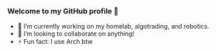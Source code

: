 ### Welcome to my GitHub profile 👋

- 🔭 I’m currently working on my homelab, algotrading, and robotics.
- 👯 I’m looking to collaborate on anything!
- ⚡ Fun fact: I use Arch btw
